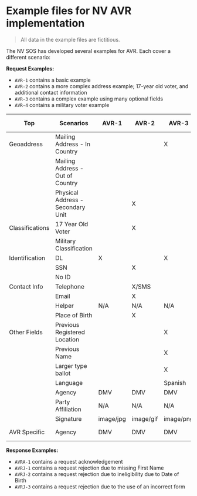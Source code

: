 # Example files for NV AVR implementation

> All data in the example files are fictitious.

The NV SOS has developed several examples for AVR. Each cover a different scenario:

**Request Examples:**

- `AVR-1` contains a basic example
- `AVR-2` contains a more complex address example; 17-year old voter, and additional contact information
- `AVR-3` contains a complex example using many optional fields
- `AVR-4` contains a military voter example

| Top             | Scenarios                         | AVR-1     | AVR-2     | AVR-3     | AVR-4        |
|-----------------|-----------------------------------|-----------|-----------|-----------|--------------|
| Geoaddress      | Mailing Address - In Country      |           |           | X         |              |
|                 | Mailing Address - Out of Country  |           |           |           | X            |
|                 | Physical Address - Secondary Unit |           | X         |           |              |
| Classifications | 17 Year Old Voter                 |           | X         |           |              |
|                 | Military Classification           |           |           |           | X            |
| Identification  | DL                                | X         |           | X         |              |
|                 | SSN                               |           | X         |           |              |
|                 | No ID                             |           |           |           | X            |
| Contact Info    | Telephone                         |           | X/SMS     |           | X            |
|                 | Email                             |           | X         |           | X            |
|                 | Helper                            | N/A       | N/A       | N/A       | N/A          |
|                 | Place of Birth                    |           | X         |           |              |
| Other Fields    | Previous Registered Location      |           |           | X         |              |
|                 | Previous Name                     |           |           | X         |              |
|                 | Larger type ballot                |           |           | X         |              |
|                 | Language                          |           |           | Spanish   |              |
|                 | Agency                            | DMV       | DMV       | DMV       |              |
|                 | Party Affiliation                 | N/A       | N/A       | N/A       | N/A          |
|                 | Signature                         | image/jpg | image/gif | image/png |              |
| AVR Specific    | Agency                            | DMV       | DMV       | DMV       | Silver State |

**Response Examples:**

- `AVRA-1` contains a request acknowledgement
- `AVRJ-1` contains a request rejection due to missing First Name
- `AVRJ-2` contains a request rejection due to ineligibility due to Date of Birth
- `AVRJ-3` contains a request rejection due to the use of an incorrect form
